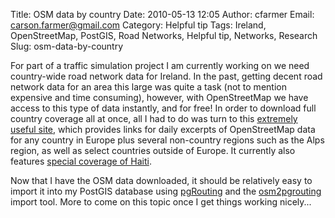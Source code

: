 Title: OSM data by country
Date: 2010-05-13 12:05
Author: cfarmer
Email: carson.farmer@gmail.com
Category: Helpful tip
Tags: Ireland, OpenStreetMap, PostGIS, Road Networks, Helpful tip, Networks, Research
Slug: osm-data-by-country

For part of a traffic simulation project I am currently working on we
need country-wide road network data for Ireland. In the past, getting
decent road network data for an area this large was quite a task (not to
mention expensive and time consuming), however, with OpenStreetMap we
have access to this type of data instantly, and for free! In order to
download full country coverage all at once, all I had to do was turn to
this [extremely useful site][], which provides links for daily excerpts
of OpenStreetMap data for any country in Europe plus several non-country
regions such as the Alps region, as well as select countries outside of
Europe. It currently also features [special coverage of Haiti][].

Now that I have the OSM data downloaded, it should be relatively easy to
import it into my PostGIS database using [pgRouting][] and the
[osm2pgrouting][] import tool. More to come on this topic once I get
things working nicely...

[extremely useful site]: http://download.geofabrik.de/osm/
[special coverage of Haiti]: http://labs.geofabrik.de/haiti/
[pgRouting]: http://pgrouting.postlbs.org/
[osm2pgrouting]: http://pgrouting.postlbs.org/wiki/tools/osm2pgrouting
